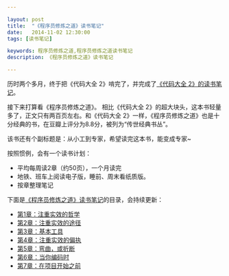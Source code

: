```yaml
---

layout: post
title:  "《程序员修炼之道》读书笔记"
date:   2014-11-02 12:30:00
tags: [读书笔记]

keywords: 程序员修炼之道,程序员修炼之道读书笔记
description: 《程序员修炼之道》读书笔记

---
```



历时两个多月，终于把《代码大全 2》啃完了，并完成了[《代码大全 2》的读书笔记](http://tabalt.net/blog/code-complete-2-reading-notes/)。

接下来打算看《程序员修炼之道》。 相比《代码大全 2》的超大块头，这本书轻量多了，正文只有两百页左右。和《代码大全 2》一样，《程序员修炼之道》也是十分经典的书，在豆瓣上评分为8.8分，被列为“传世经典书丛”。

该书还有个副标题是：从小工到专家，希望读完这本书，能变成专家~ 

按照惯例，会有一个读书计划：

* 平均每周读2章（约50页），一个月读完
* 地铁、班车上阅读电子版，睡前、周末看纸质版。
* 按章整理笔记


下面是[《程序员修炼之道》读书笔记](http://tabalt.net/blog/the-pragmatic-programmer-reading-notes/)的目录，会持续更新：

* [第1章：注重实效的哲学](http://tabalt.net/blog/tpp-a-pragmatic-philosophy/)
* [第2章：注重实效的途径](http://tabalt.net/blog/tpp-a-pragmatic-approach/)
* [第3章：基本工具](http://tabalt.net/blog/tpp-the-basic-tools/)
* [第4章：注重实效的偏执](http://tabalt.net/blog/tpp-pragmatic-paranoia/)
* [第5章：弯曲，或折断](http://tabalt.net/blog/tpp-bend-or-break/)
* [第6章：当你编码时](http://tabalt.net/blog/tpp-while-you-are-coding/)
* [第7章：在项目开始之前](http://tabalt.net/blog/tpp-before-the-project/)




